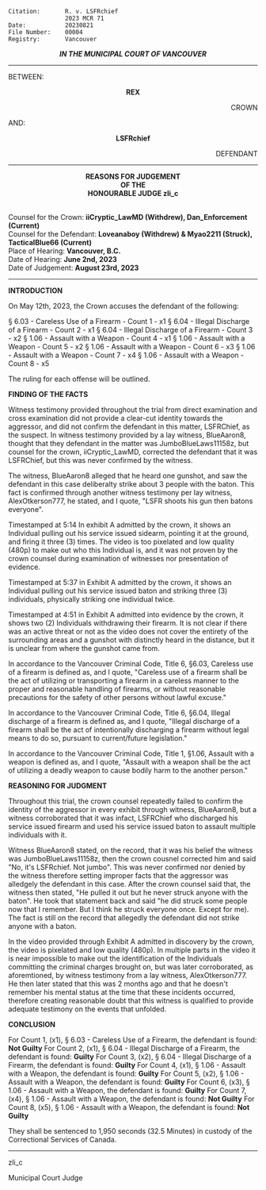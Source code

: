 	Citation:    	R. v. LSFRchief
	             	2023 MCR 71
	Date:        	20230821
	File Number: 	00004
	Registry:    	Vancouver

<p align="center"><b><i>
                IN THE MUNICIPAL COURT OF VANCOUVER
</b></i>

---

BETWEEN:
<p align="center"><b>        REX                </b>
<p align="right">        CROWN
<p>                AND:
<p align="center"><b>        LSFRchief            </b>
<p align="right">        DEFENDANT

---
    
<p align="center"><b>        
                REASONS FOR JUDGEMENT
<br>                OF THE
<br>                HONOURABLE JUDGE zli_c

</b>

<br>                Counsel for the Crown: **iiCryptic_LawMD (Withdrew), Dan_Enforcement (Current)**
<br>                Counsel for the Defendant: **Loveanaboy (Withdrew) & Myao2211 (Struck), TacticalBlue66 (Current)**
<br>                Place of Hearing: **Vancouver, B.C.**
<br>                Date of Hearing: **June 2nd, 2023**
<br>                Date of Judgement: **August 23rd, 2023**

---

**INTRODUCTION**

On May 12th, 2023, the Crown accuses the defendant of the following:

§ 6.03 - Careless Use of a Firearm - Count 1 - x1
§ 6.04 - Illegal Discharge of a Firearm - Count 2 - x1
§ 6.04 - Illegal Discharge of a Firearm - Count 3 - x2
§ 1.06 - Assault with a Weapon - Count 4 - x1
§ 1.06 - Assault with a Weapon - Count 5 - x2
§ 1.06 - Assault with a Weapon - Count 6 - x3
§ 1.06 - Assault with a Weapon - Count 7 - x4
§ 1.06 - Assault with a Weapon - Count 8 - x5

The ruling for each offense will be outlined.

**FINDING OF THE FACTS**

Witness testimony provided throughout the trial from direct examination and cross examination did not provide a clear-cut identity towards the aggressor, and did not confirm the defendant in this matter, LSFRChief, as the suspect. In witness testimony provided by a lay witness, BlueAaron8, thought that they defendant in the matter was JumboBlueLaws11158z, but counsel for the crown, iiCryptic_LawMD, corrected the defendant that it was LSFRChief, but this was never confirmed by the witness.

The witness, BlueAaron8 alleged that he heard one gunshot, and saw the defendant in this case deliberalty strike about 3 people with the baton. This fact is confirmed through another witness testimony per lay witness, AlexOtkerson777, he stated, and I quote, "LSFR shoots his gun then batons everyone".

Timestamped at 5:14 In exhibit A admitted by the crown, it shows an Individual pulling out his service issued sidearm, pointing it at the ground, and firing it three (3) times. The video is too pixelated and low quality (480p) to make out who this Individual is, and it was not proven by the crown counsel during examination of witnesses nor presentation of evidence.

Timestamped at 5:37 in Exhibit A admitted by the crown, it shows an Individual pulling out his service issued baton and striking three (3) individuals, physically striking one individual twice.

Timestamped at 4:51 in Exhibit A admitted into evidence by the crown, it shows two (2) Individuals withdrawing their firearm. It is not clear if there was an active threat or not as the video does not cover the entirety of the surrounding areas and a gunshot with distinctly heard in the distance, but it is unclear from where the gunshot came from.

In accordance to the Vancouver Criminal Code, Title 6, §6.03, Careless use of a firearm is defined as, and I quote, "Careless use of a firearm shall be the act of utilizing or transporting a firearm in a careless manner to the proper and reasonable handling of firearms, or without reasonable precautions for the safety of other persons without lawful excuse."

In accordance to the Vancouver Criminal Code, Title 6, §6.04, Illegal discharge of a firearm is defined as, and I quote, "Illegal discharge of a firearm shall be the act of intentionally discharging a firearm without legal means to do so, pursuant to current/future legislation."

In accordance to the Vancouver Criminal Code, Title 1, §1.06, Assault with a weapon is defined as, and I quote, "Assault with a weapon shall be the act of utilizing a deadly weapon to cause bodily harm to the another person."

**REASONING FOR JUDGMENT**

Throughout this trial, the crown counsel repeatedly failed to confirm the identity of the aggressor in every exhibit through witness, BlueAaron8, but a witness corroborated that it was infact, LSFRChief who discharged his service issued firearm and used his service issued baton to assault multiple individuals with it.

Witness BlueAaron8 stated, on the record, that it was his belief the witness was JumboBlueLaws11158z, then the crown cousnel corrected him and said "No, it's LSFRchief. Not jumbo". This was never confirmed nor denied by the witness therefore setting improper facts that the aggressor was alledgely the defendant in this case. After the crown counsel said that, the witness then stated, "He pulled it out but he never struck anyone with the baton". He took that statement back and said "he did struck some people now that I remember. But I think he struck everyone once. Except for me). The fact is still on the record that allegedly the defendant did not strike anyone with a baton.

In the video provided through Exhibit A admitted in discovery by the crown, the video is pixelated and low quality (480p). In multiple parts in the video it is near impossible to make out the identification of the Individuals committing the criminal charges brought on, but was later corroborated, as aforemtioned, by witness testimony from a lay witness, AlexOtkerson777. He then later stated that this was 2 months ago and that he doesn't remember his mental status at the time that these incidents occurred, therefore creating reasonable doubt that this witness is qualified to provide adequate testimony on the events that unfolded.

**CONCLUSION**

For Count 1, (x1), § 6.03 - Careless Use of a Firearm, the defendant is found: **Not Guilty**
For Count 2, (x1), § 6.04 - Illegal Discharge of a Firearm, the defendant is found: **Guilty**
For Count 3, (x2), § 6.04 - Illegal Discharge of a Firearm, the defendant is found: **Guilty**
For Count 4, (x1), § 1.06 - Assault with a Weapon, the defendant is found: **Guilty**
For Count 5, (x2), § 1.06 - Assault with a Weapon, the defendant is found: **Guilty**
For Count 6, (x3), § 1.06 - Assault with a Weapon, the defendant is found: **Guilty**
For Count 7, (x4), § 1.06 - Assault with a Weapon, the defendant is found: **Not Guilty**
For Count 8, (x5), § 1.06 - Assault with a Weapon, the defendant is found: **Not Guilty**

They shall be sentenced to 1,950 seconds (32.5 Minutes) in custody of the Correctional Services of Canada.

--- 

zli_c

Municipal Court Judge
